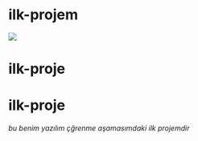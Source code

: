 
# ilk-projem

![](giris.gif)
# ilk-proje
# ilk-proje
<h6> bu benim yazılım çğrenme aşamasımdaki ilk projemdir </h6>
